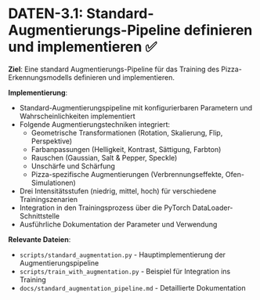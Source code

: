 # DATEN-3.1: Standard-Augmentierungs-Pipeline definieren und implementieren ✅

**Ziel**: Eine standard Augmentierungs-Pipeline für das Training des Pizza-Erkennungsmodells definieren und implementieren.

**Implementierung**:
- Standard-Augmentierungspipeline mit konfigurierbaren Parametern und Wahrscheinlichkeiten implementiert
- Folgende Augmentierungstechniken integriert:
  - Geometrische Transformationen (Rotation, Skalierung, Flip, Perspektive)
  - Farbanpassungen (Helligkeit, Kontrast, Sättigung, Farbton)
  - Rauschen (Gaussian, Salt & Pepper, Speckle)
  - Unschärfe und Schärfung
  - Pizza-spezifische Augmentierungen (Verbrennungseffekte, Ofen-Simulationen)
- Drei Intensitätsstufen (niedrig, mittel, hoch) für verschiedene Trainingszenarien
- Integration in den Trainingsprozess über die PyTorch DataLoader-Schnittstelle
- Ausführliche Dokumentation der Parameter und Verwendung

**Relevante Dateien**:
- `scripts/standard_augmentation.py` - Hauptimplementierung der Augmentierungspipeline
- `scripts/train_with_augmentation.py` - Beispiel für Integration ins Training
- `docs/standard_augmentation_pipeline.md` - Detaillierte Dokumentation
